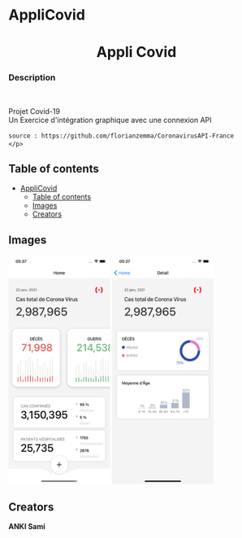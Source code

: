 # AppliCovid



  <h1 align="center">Appli Covid</h1>

  <p align="center">
    <h3>Description</h3>
    <br>
    <p>
    Projet Covid-19<br>
    Un Exercice d'intégration graphique avec une connexion API

    source : https://github.com/florianzemma/CoronavirusAPI-France
    </p>
    
  </p>
</p>


## Table of contents


- [AppliCovid](#applicovid)
  - [Table of contents](#table-of-contents)
  - [Images](#images)
  - [Creators](#creators)





## Images

 <img src="https://github.com/ankisami/DemoCovid/blob/main/src/assets/Simulator%20Screen%20Shot%20-%20iPhone%2011%20-%202021-01-22%20at%2005.37.28.png" alt="Logo" width=200 height=450>
 <img src="https://github.com/ankisami/DemoCovid/blob/main/src/assets/Simulator%20Screen%20Shot%20-%20iPhone%2011%20-%202021-01-22%20at%2005.37.32.png" alt="Logo" width=200 height=450>





 
 
## Creators

**ANKI Sami** <br>







